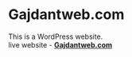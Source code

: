# Gajdantweb.com
This is a WordPress website.
<br/>
live website - **[Gajdantweb.com](https://gajdantweb.com)**
